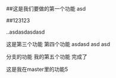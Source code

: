 ##这是我们要做的第一个功能
asd


##123123

..asdasdasdasd


这是第三个功能
第四个功能
asdasd
asd
asd

分支的功能
我的第五个功能   完成了


这是我在master里的功能5

